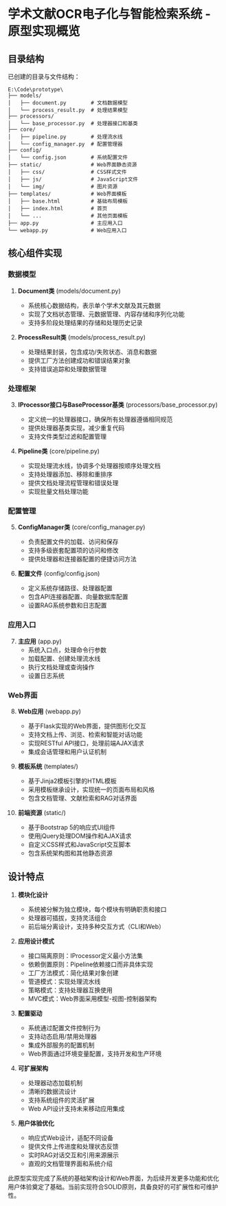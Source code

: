 # 学术文献OCR电子化与智能检索系统 - 原型实现概览

## 目录结构

已创建的目录与文件结构：

```
E:\Code\prototype\
├── models/
│   ├── document.py        # 文档数据模型
│   └── process_result.py  # 处理结果模型
├── processors/
│   └── base_processor.py  # 处理器接口和基类
├── core/
│   ├── pipeline.py        # 处理流水线
│   └── config_manager.py  # 配置管理器
├── config/
│   └── config.json        # 系统配置文件
├── static/                # Web界面静态资源
│   ├── css/               # CSS样式文件
│   ├── js/                # JavaScript文件
│   └── img/               # 图片资源
├── templates/             # Web界面模板
│   ├── base.html          # 基础布局模板
│   ├── index.html         # 首页
│   └── ...                # 其他页面模板
├── app.py                 # 主应用入口
└── webapp.py              # Web应用入口
```

## 核心组件实现

### 数据模型

1. **Document类** (models/document.py)
   - 系统核心数据结构，表示单个学术文献及其元数据
   - 实现了文档状态管理、元数据管理、内容存储和序列化功能
   - 支持多阶段处理结果的存储和处理历史记录

2. **ProcessResult类** (models/process_result.py)
   - 处理结果封装，包含成功/失败状态、消息和数据
   - 提供工厂方法创建成功和错误结果对象
   - 支持错误追踪和处理数据管理

### 处理框架

3. **IProcessor接口与BaseProcessor基类** (processors/base_processor.py)
   - 定义统一的处理器接口，确保所有处理器遵循相同规范
   - 提供处理器基类实现，减少重复代码
   - 支持文件类型过滤和配置管理

4. **Pipeline类** (core/pipeline.py)
   - 实现处理流水线，协调多个处理器按顺序处理文档
   - 支持处理器添加、移除和重排序
   - 提供文档处理流程管理和错误处理
   - 实现批量文档处理功能

### 配置管理

5. **ConfigManager类** (core/config_manager.py)
   - 负责配置文件的加载、访问和保存
   - 支持多级嵌套配置项的访问和修改
   - 提供处理器和连接器配置的便捷访问方法

6. **配置文件** (config/config.json)
   - 定义系统存储路径、处理器配置
   - 包含API连接器配置、向量数据库配置
   - 设置RAG系统参数和日志配置

### 应用入口

7. **主应用** (app.py)
   - 系统入口点，处理命令行参数
   - 加载配置、创建处理流水线
   - 执行文档处理或查询操作
   - 设置日志系统

### Web界面

8. **Web应用** (webapp.py)
   - 基于Flask实现的Web界面，提供图形化交互
   - 支持文档上传、浏览、检索和智能对话功能
   - 实现RESTful API接口，处理前端AJAX请求
   - 集成会话管理和用户认证机制

9. **模板系统** (templates/)
   - 基于Jinja2模板引擎的HTML模板
   - 采用模板继承设计，实现统一的页面布局和风格
   - 包含文档管理、文献检索和RAG对话界面

10. **前端资源** (static/)
    - 基于Bootstrap 5的响应式UI组件
    - 使用jQuery处理DOM操作和AJAX请求
    - 自定义CSS样式和JavaScript交互脚本
    - 包含系统架构图和其他静态资源

## 设计特点

1. **模块化设计**
   - 系统被分解为独立模块，每个模块有明确职责和接口
   - 处理器可插拔，支持灵活组合
   - 前后端分离设计，支持多种交互方式（CLI和Web）

2. **应用设计模式**
   - 接口隔离原则：IProcessor定义最小方法集
   - 依赖倒置原则：Pipeline依赖接口而非具体实现
   - 工厂方法模式：简化结果对象创建
   - 管道模式：实现处理流水线
   - 策略模式：支持处理器互换使用
   - MVC模式：Web界面采用模型-视图-控制器架构

3. **配置驱动**
   - 系统通过配置文件控制行为
   - 支持动态启用/禁用处理器
   - 集成外部服务的配置机制
   - Web界面通过环境变量配置，支持开发和生产环境

4. **可扩展架构**
   - 处理器动态加载机制
   - 清晰的数据流设计
   - 支持系统组件的灵活扩展
   - Web API设计支持未来移动应用集成

5. **用户体验优化**
   - 响应式Web设计，适配不同设备
   - 提供文件上传进度和处理状态反馈
   - 实时RAG对话交互和引用来源展示
   - 直观的文档管理界面和系统介绍

此原型实现完成了系统的基础架构设计和Web界面，为后续开发更多功能和优化用户体验奠定了基础。当前实现符合SOLID原则，具备良好的可扩展性和可维护性。